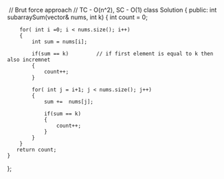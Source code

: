 ​
// Brut force approach
// TC - O(n^2), SC - O(1)
class Solution {
public:
    int subarraySum(vector<int>& nums, int k) 
    {
        int count = 0;
        
        for( int i =0; i < nums.size(); i++)
        {
            int sum = nums[i];
            
            if(sum == k)         // if first element is equal to k then also incremnet
            {
                count++;
            }
            
            for( int j = i+1; j < nums.size(); j++)
            {
                sum +=  nums[j];
                
                if(sum == k)
                {
                    count++;
                }
            }
        }
       return count; 
    }
};
